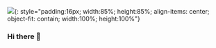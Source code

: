 ![](https://g.c84fh.cf/assets/cdn/C84fh.svg?lc=1){: style="padding:16px; width:85%; height:85%; align-items: center; object-fit: contain; width:100%; height:100%"} 
### Hi there 👋
